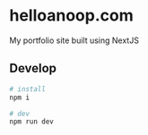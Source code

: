 # helloanoop.com
My portfolio site built using NextJS

## Develop
```bash
# install
npm i

# dev
npm run dev
```
